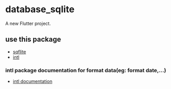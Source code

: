 # database_sqlite

A new Flutter project.

## use this package
- [sqflite](https://pub.dev/packages/sqflite)
- [intl](https://pub.dev/packages/intl)

### intl package documentation for format data(eg: format date,...)
- [intl documentation](https://pub.dev/documentation/intl/latest/intl/DateFormat-class.html)
